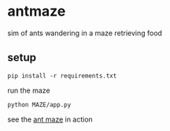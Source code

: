# antmaze
sim of ants wandering in a maze retrieving food

## setup
```
pip install -r requirements.txt
```
run the maze
```
python MAZE/app.py
```
see the [ant maze](http://antius.blastic.us/) in action
